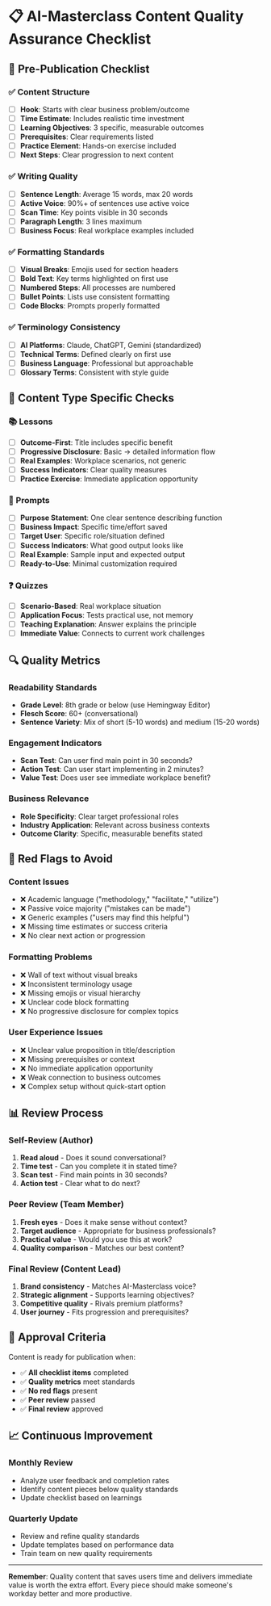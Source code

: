 # 📋 **AI-Masterclass Content Quality Assurance Checklist**

## 🎯 **Pre-Publication Checklist**

### **✅ Content Structure**
- [ ] **Hook**: Starts with clear business problem/outcome
- [ ] **Time Estimate**: Includes realistic time investment
- [ ] **Learning Objectives**: 3 specific, measurable outcomes
- [ ] **Prerequisites**: Clear requirements listed
- [ ] **Practice Element**: Hands-on exercise included
- [ ] **Next Steps**: Clear progression to next content

### **✅ Writing Quality**
- [ ] **Sentence Length**: Average 15 words, max 20 words
- [ ] **Active Voice**: 90%+ of sentences use active voice
- [ ] **Scan Time**: Key points visible in 30 seconds
- [ ] **Paragraph Length**: 3 lines maximum
- [ ] **Business Focus**: Real workplace examples included

### **✅ Formatting Standards**
- [ ] **Visual Breaks**: Emojis used for section headers
- [ ] **Bold Text**: Key terms highlighted on first use
- [ ] **Numbered Steps**: All processes are numbered
- [ ] **Bullet Points**: Lists use consistent formatting
- [ ] **Code Blocks**: Prompts properly formatted

### **✅ Terminology Consistency**
- [ ] **AI Platforms**: Claude, ChatGPT, Gemini (standardized)
- [ ] **Technical Terms**: Defined clearly on first use
- [ ] **Business Language**: Professional but approachable
- [ ] **Glossary Terms**: Consistent with style guide

## 🎯 **Content Type Specific Checks**

### **📚 Lessons**
- [ ] **Outcome-First**: Title includes specific benefit
- [ ] **Progressive Disclosure**: Basic → detailed information flow
- [ ] **Real Examples**: Workplace scenarios, not generic
- [ ] **Success Indicators**: Clear quality measures
- [ ] **Practice Exercise**: Immediate application opportunity

### **🎯 Prompts**
- [ ] **Purpose Statement**: One clear sentence describing function
- [ ] **Business Impact**: Specific time/effort saved
- [ ] **Target User**: Specific role/situation defined
- [ ] **Success Indicators**: What good output looks like
- [ ] **Real Example**: Sample input and expected output
- [ ] **Ready-to-Use**: Minimal customization required

### **❓ Quizzes**
- [ ] **Scenario-Based**: Real workplace situation
- [ ] **Application Focus**: Tests practical use, not memory
- [ ] **Teaching Explanation**: Answer explains the principle
- [ ] **Immediate Value**: Connects to current work challenges

## 🔍 **Quality Metrics**

### **Readability Standards**
- **Grade Level**: 8th grade or below (use Hemingway Editor)
- **Flesch Score**: 60+ (conversational)
- **Sentence Variety**: Mix of short (5-10 words) and medium (15-20 words)

### **Engagement Indicators**
- **Scan Test**: Can user find main point in 30 seconds?
- **Action Test**: Can user start implementing in 2 minutes?
- **Value Test**: Does user see immediate workplace benefit?

### **Business Relevance**
- **Role Specificity**: Clear target professional roles
- **Industry Application**: Relevant across business contexts
- **Outcome Clarity**: Specific, measurable benefits stated

## 🚨 **Red Flags to Avoid**

### **Content Issues**
- ❌ Academic language ("methodology," "facilitate," "utilize")
- ❌ Passive voice majority ("mistakes can be made")
- ❌ Generic examples ("users may find this helpful")
- ❌ Missing time estimates or success criteria
- ❌ No clear next action or progression

### **Formatting Problems**
- ❌ Wall of text without visual breaks
- ❌ Inconsistent terminology usage
- ❌ Missing emojis or visual hierarchy
- ❌ Unclear code block formatting
- ❌ No progressive disclosure for complex topics

### **User Experience Issues**
- ❌ Unclear value proposition in title/description
- ❌ Missing prerequisites or context
- ❌ No immediate application opportunity
- ❌ Weak connection to business outcomes
- ❌ Complex setup without quick-start option

## 📊 **Review Process**

### **Self-Review (Author)**
1. **Read aloud** - Does it sound conversational?
2. **Time test** - Can you complete it in stated time?
3. **Scan test** - Find main points in 30 seconds?
4. **Action test** - Clear what to do next?

### **Peer Review (Team Member)**
1. **Fresh eyes** - Does it make sense without context?
2. **Target audience** - Appropriate for business professionals?
3. **Practical value** - Would you use this at work?
4. **Quality comparison** - Matches our best content?

### **Final Review (Content Lead)**
1. **Brand consistency** - Matches AI-Masterclass voice?
2. **Strategic alignment** - Supports learning objectives?
3. **Competitive quality** - Rivals premium platforms?
4. **User journey** - Fits progression and prerequisites?

## 🎯 **Approval Criteria**

Content is ready for publication when:
- ✅ **All checklist items** completed
- ✅ **Quality metrics** meet standards
- ✅ **No red flags** present
- ✅ **Peer review** passed
- ✅ **Final review** approved

## 📈 **Continuous Improvement**

### **Monthly Review**
- Analyze user feedback and completion rates
- Identify content pieces below quality standards
- Update checklist based on learnings

### **Quarterly Update**
- Review and refine quality standards
- Update templates based on performance data
- Train team on new quality requirements

---

**Remember**: Quality content that saves users time and delivers immediate value is worth the extra effort. Every piece should make someone's workday better and more productive.
